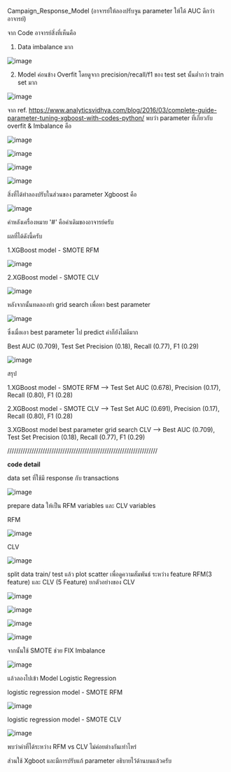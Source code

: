 Campaign_Response_Model (อาจารย์ให้ลองปรับจูน parameter ให้ได้ AUC ดีกว่าอาจารย์)

จาก Code อาจารย์สิ่งที่เห็นคือ 

1. Data imbalance มาก

![image](https://user-images.githubusercontent.com/73054276/146980291-401a036b-44ff-43e8-9649-c979db09c01e.png)

2. Model ค่อนข้าง Overfit โดยดูจาก precision/recall/f1 ของ test set นั้นต่ำกว่า train set มาก

![image](https://user-images.githubusercontent.com/73054276/146980239-1349d25b-79f5-45b6-8f1d-b18e0ed86f6c.png)

จาก ref. https://www.analyticsvidhya.com/blog/2016/03/complete-guide-parameter-tuning-xgboost-with-codes-python/ พบว่า parameter ที่เกี่ยวกับ overfit & Imbalance คือ

![image](https://user-images.githubusercontent.com/73054276/146975132-100f97ca-7c8d-4320-9ef1-ac8d3960dc1f.png)

![image](https://user-images.githubusercontent.com/73054276/146975298-3b3e065b-5f4e-4ea5-8bc9-a0facccce0ef.png)

![image](https://user-images.githubusercontent.com/73054276/146975866-1112ac6c-fb6c-4062-a1e9-61551ef81a01.png)

![image](https://user-images.githubusercontent.com/73054276/146976006-4071809e-c3a9-4a93-b97e-7e58f12fdc3f.png)

สิ่งที่ได้ทำลองปรับในส่วนของ parameter Xgboost คือ

![image](https://user-images.githubusercontent.com/73054276/146976160-6a4f7861-ea71-4f7a-af52-1a83a92f6144.png)

ค่าหลังเครื่องหมาย '#' คือค่าเดิมของอาจารย์ครับ

ผลที่ได้ดังนี้ครับ

1.XGBoost model - SMOTE RFM

![image](https://user-images.githubusercontent.com/73054276/146976428-42cf71c7-7dca-4948-91ab-8df3e1e14caf.png)

2.XGBoost model - SMOTE CLV 

![image](https://user-images.githubusercontent.com/73054276/146976488-a2f88068-3b13-478c-8ade-033762f7fceb.png)

หลังจากนั้นทดลองทำ grid search เพื่อหา best parameter

![image](https://user-images.githubusercontent.com/73054276/146978988-61002ace-c198-4e4c-abe3-e94e2ec5b47b.png)

ซึ่งเมื่อเอา best parameter ไป predict ค่าก็ยังไม่ดีมาก

Best AUC (0.709), Test Set Precision (0.18), Recall (0.77), F1 (0.29)

![image](https://user-images.githubusercontent.com/73054276/146979275-06edd4f3-6b2f-4cd1-babf-c78be1733c01.png)

สรุป

1.XGBoost model - SMOTE RFM --> Test Set AUC (0.678), Precision (0.17), Recall (0.80), F1 (0.28)

2.XGBoost model - SMOTE CLV --> Test Set AUC (0.691), Precision (0.17), Recall (0.80), F1 (0.28)

3.XGBoost model best parameter grid search CLV --> Best AUC (0.709), Test Set Precision (0.18), Recall (0.77), F1 (0.29)

////////////////////////////////////////////////////////////////////

**code detail**

data set ที่ใช้มี response กับ transactions

![image](https://user-images.githubusercontent.com/73054276/146974220-92ea81f6-47c1-4a75-b20e-910f4fd58bb8.png)

prepare data ให้เป็น RFM variables และ CLV variables

RFM

![image](https://user-images.githubusercontent.com/73054276/146974561-595d447d-eefd-4bac-8791-94a72fedac91.png)

CLV

![image](https://user-images.githubusercontent.com/73054276/146974608-2cc67029-015d-415a-9685-606dc54e3d7d.png)

split data train/ test แล้ว plot scatter เพื่อดูความสัมพันธ์ ระหว่าง feature RFM(3 feature) และ CLV (5 Feature) ยกตัวอย่างของ CLV

![image](https://user-images.githubusercontent.com/73054276/146978219-1156fc4c-ea4e-4fad-9035-f0acccda0341.png)

![image](https://user-images.githubusercontent.com/73054276/146978269-8b478288-b6f7-4f06-8460-c2a34bf40b74.png)

![image](https://user-images.githubusercontent.com/73054276/146978299-2ac9cb8b-8487-40bd-97ce-03e61e31a16f.png)

![image](https://user-images.githubusercontent.com/73054276/146978338-342bdc90-7577-4df8-8fdd-2f24f2e6089f.png)

จากนั้นใช้ SMOTE ช่วย FIX Imbalance 

![image](https://user-images.githubusercontent.com/73054276/146978445-79d11029-9e76-42c9-9202-a94ae24eb7bc.png)

แล้วลองไปเข้า Model Logistic Regression

logistic regression model - SMOTE RFM

![image](https://user-images.githubusercontent.com/73054276/146978540-711c452d-7667-4f57-beed-17668e26dcb2.png)

logistic regression model - SMOTE CLV

![image](https://user-images.githubusercontent.com/73054276/146978588-8c7e9199-3c71-4517-9b35-fb3d4fe3363f.png)

พบว่าค่าที่ได้ระหว่าง RFM vs CLV ไม่ค่อยต่างกันเท่าไหร่

ส่วนใช้ Xgboot และมีการปรับแก้ parameter อธิบายไว้ด้านบนแล้วครับ
